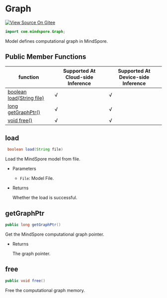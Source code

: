 # Graph

[![View Source On Gitee](https://mindspore-website.obs.cn-north-4.myhuaweicloud.com/website-images/r2.3.q1/resource/_static/logo_source_en.svg)](https://gitee.com/mindspore/docs/blob/r2.3.q1/docs/lite/api/source_en/api_java/graph.md)

```java
import com.mindspore.Graph;
```

Model defines computational graph in MindSpore.

## Public Member Functions

| function                                                     | Supported At Cloud-side Inference | Supported At Device-side Inference |
| ------------------------------------------------------------ |--------|--------|
| [boolean load(String file)](#load) | √      | √      |
| [long getGraphPtr()](#getgraphptr)                            | √      | √      |
| [void free()](#free)                                         | √      | √      |

## load

```java
 boolean load(String file)
```

Load the MindSpore model from file.

- Parameters

    - `File`: Model File.

- Returns

  Whether the load is successful.

## getGraphPtr

```java
public long getGraphPtr()
```

Get the MindSpore computational graph pointer.

- Returns

  The graph pointer.

## free

```java
public void free()
```

Free the computational graph memory.
